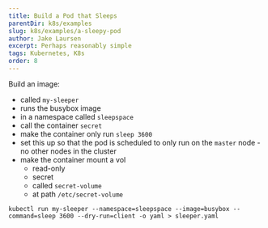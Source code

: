 ```yaml
---
title: Build a Pod that Sleeps
parentDir: k8s/examples
slug: k8s/examples/a-sleepy-pod
author: Jake Laursen
excerpt: Perhaps reasonably simple
tags: Kubernetes, K8s
order: 8
---
```


Build an image:
- called `my-sleeper`
- runs the busybox image
- in a namespace called `sleepspace`
- call the container `secret`
- make the container only run `sleep 3600`
- set this up so that the pod is scheduled to only run on the `master` node - no other nodes in the cluster
- make the container mount a vol
  - read-only
  - secret
  - called `secret-volume`
  - at path `/etc/secret-volume`


`kubectl run my-sleeper --namespace=sleepspace --image=busybox --command=sleep 3600 --dry-run=client -o yaml > sleeper.yaml`